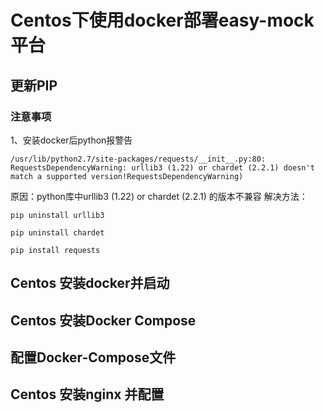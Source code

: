 # Centos下使用docker部署easy-mock平台


## 更新PIP

### 注意事项

1、安装docker后python报警告

```/usr/lib/python2.7/site-packages/requests/__init__.py:80: RequestsDependencyWarning: urllib3 (1.22) or chardet (2.2.1) doesn't match a supported version!RequestsDependencyWarning)```

原因：python库中urllib3 (1.22) or chardet (2.2.1) 的版本不兼容
解决方法： 

```pip uninstall urllib3```

```pip uninstall chardet```

```pip install requests```



## Centos 安装docker并启动

## Centos 安装Docker Compose

## 配置Docker-Compose文件

## Centos 安装nginx 并配置

